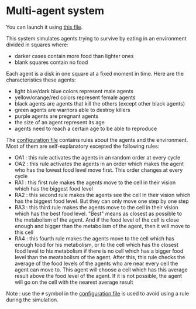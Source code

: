 # Multi-agent system

You can launch it using [this file](mas_sim.py).

This system simulates agents trying to survive by eating in an environment divided in squares where:
- darker cases contain more food than lighter ones
- blank squares contain no food

Each agent is a disk in one square at a fixed moment in time. Here are the characteristics these agents:
- light blue/dark blue colors represent male agents
- yellow/orange/red colors represent female agents
- black agents are agents that kill the others (except other black agents)
- green agents are warriors able to destroy killers
- purple agents are pregnant agents
- the size of an agent represent its age
- agents need to reach a certain age to be able to reproduce

The [configuration file](test.cfg) contains rules about the agents and the environment. Most of them are self-explanatory excepted the following rules:
- OA1 : this rule activates the agents in an random order at every cycle
- OA2 : this rule activates the agents in an order which makes the agent who has the lowest food level move first. This order changes at every cycle
- RA1 : this first rule makes the agents move to the cell in their vision which has the biggest food level
- RA2 : this second rule makes the agents see the cell in their vision which has the biggest food level. But they can only move one step by one step
- RA3 : this third rule makes the agents move to the cell in their vision which has the best food level. "Best" means as closest as possible to the metabolism of the agent. And if the food level of the cell is close enough and bigger than the metabolism of the agent, then it will move to this cell
- RA4 : this fourth rule makes the agents move to the cell which has enough food for his metabolism, or to the cell which has the closest food level to his metabolism if there is no cell which has a bigger food level than the meatabolism of the agent. After this, this rule checks the average of the food levels of the agents who are near every cell the agent can move to. This agent will choose a cell which has this average result above the food level of the agent. If it is not possible, the agent will go on the cell with the nearest average result

Note : use the `#` symbol in the [configuration file](test.cfg) is used to avoid using a rule during the simulation.
